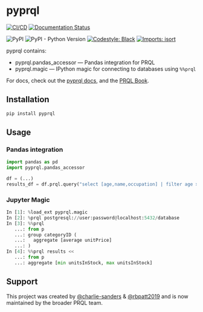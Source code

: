 # pyprql

[![CI/CD](https://github.com/prql/pyprql/actions/workflows/pull-request.yaml/badge.svg?branch=main)](https://github.com/prql/pyprql/actions/workflows/pull-request.yaml)
[![Documentation Status](https://readthedocs.org/projects/pyprql/badge/?version=latest)](https://pyprql.readthedocs.io/en/latest/?badge=latest)

![PyPI](https://img.shields.io/pypi/v/pyprql)
![PyPI - Python Version](https://img.shields.io/pypi/pyversions/pyprql)
[![Codestyle: Black](https://img.shields.io/badge/code%20style-black-000000.svg)](https://github.com/psf/black)
[![Imports: isort](https://img.shields.io/badge/%20imports-isort-%231674b1?style=flat&labelColor=ef8336)](https://pycqa.github.io/isort/)
<!-- [![codecov](https://codecov.io/gh/prql/PyPrql/branch/main/graph/badge.svg?token=C6J2UI7FR5)](https://codecov.io/gh/prql/PyPrql) -->

pyprql contains:

- pyprql.pandas_accessor — Pandas integration for PRQL
- pyprql.magic — IPython magic for connecting to databases using `%%prql`

For docs, check out the [pyprql docs](https://pyprql.readthedocs.io/), and the
[PRQL Book][prql_docs].

## Installation

```sh
pip install pyprql
```

## Usage

### Pandas integration

```python
import pandas as pd
import pyprql.pandas_accessor

df = (...)
results_df = df.prql.query("select [age,name,occupation] | filter age > 21")
```

### Jupyter Magic

```python
In [1]: %load_ext pyprql.magic
In [2]: %prql postgresql://user:password@localhost:5432/database
In [3]: %%prql
   ...: from p
   ...: group categoryID (
   ...:   aggregate [average unitPrice]
   ...: )
In [4]: %%prql results <<
   ...: from p
   ...: aggregate [min unitsInStock, max unitsInStock]

```

## Support

This project was created by
[@charlie-sanders](https://github.com/charlie-sanders/) &
[@rbpatt2019](https://github.com/rbpatt2019) and is now maintained by the
broader PRQL team.

[prql_docs]: https://prql-lang.org/book
